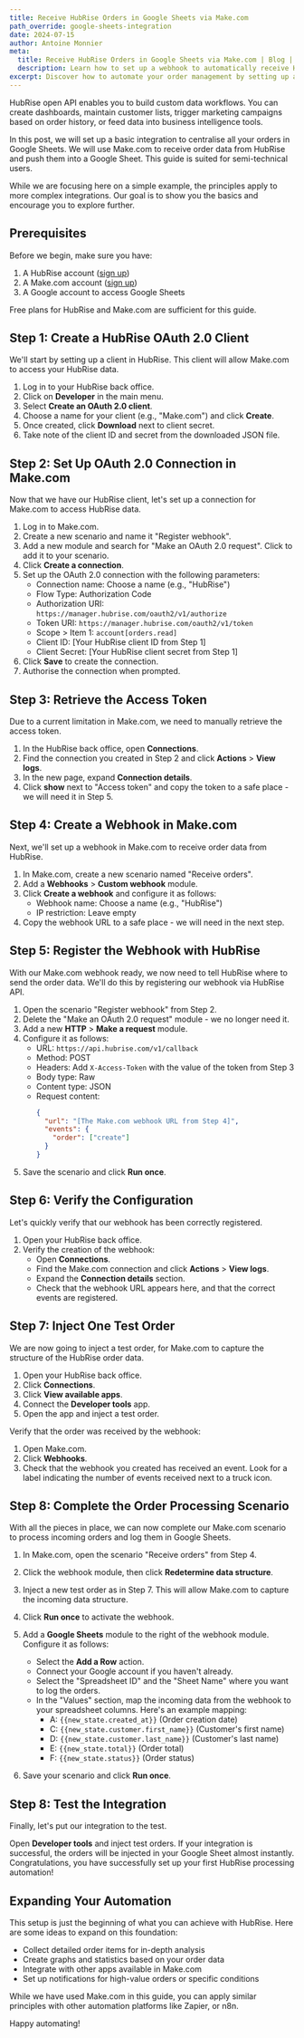 ```yaml
---
title: Receive HubRise Orders in Google Sheets via Make.com
path_override: google-sheets-integration
date: 2024-07-15
author: Antoine Monnier
meta:
  title: Receive HubRise Orders in Google Sheets via Make.com | Blog | HubRise
  description: Learn how to set up a webhook to automatically receive HubRise orders in Google Sheets using Make.com. This step-by-step guide is perfect for semi-technical users looking to automate their order management process.
excerpt: Discover how to automate your order management by setting up a webhook to receive HubRise orders directly in Google Sheets using Make.com. This guide walks you through the process, from creating a HubRise client to configuring Make.com and Google Sheets.
---
```


[//]: # "Photo credits: Pixabay - https://pixabay.com/illustrations/statistics-graph-chart-data-3411473/"

HubRise open API enables you to build custom data workflows. You can create dashboards, maintain customer lists, trigger marketing campaigns based on order history, or feed data into business intelligence tools.

In this post, we will set up a basic integration to centralise all your orders in Google Sheets. We will use Make.com to receive order data from HubRise and push them into a Google Sheet. This guide is suited for semi-technical users.

While we are focusing here on a simple example, the principles apply to more complex integrations. Our goal is to show you the basics and encourage you to explore further.

## Prerequisites

Before we begin, make sure you have:

1. A HubRise account ([sign up](https://manager.hubrise.com/signup))
2. A Make.com account ([sign up](https://www.make.com/en/register))
3. A Google account to access Google Sheets

Free plans for HubRise and Make.com are sufficient for this guide.

## Step 1: Create a HubRise OAuth 2.0 Client

We'll start by setting up a client in HubRise. This client will allow Make.com to access your HubRise data.

1. Log in to your HubRise back office.
2. Click on **Developer** in the main menu.
3. Select **Create an OAuth 2.0 client**.
4. Choose a name for your client (e.g., "Make.com") and click **Create**.
5. Once created, click **Download** next to client secret.
6. Take note of the client ID and secret from the downloaded JSON file.

## Step 2: Set Up OAuth 2.0 Connection in Make.com

Now that we have our HubRise client, let's set up a connection for Make.com to access HubRise data.

1. Log in to Make.com.
2. Create a new scenario and name it "Register webhook".
3. Add a new module and search for "Make an OAuth 2.0 request". Click to add it to your scenario.
4. Click **Create a connection**.
5. Set up the OAuth 2.0 connection with the following parameters:
   - Connection name: Choose a name (e.g., "HubRise")
   - Flow Type: Authorization Code
   - Authorization URI: `https://manager.hubrise.com/oauth2/v1/authorize`
   - Token URI: `https://manager.hubrise.com/oauth2/v1/token`
   - Scope > Item 1: `account[orders.read]`
   - Client ID: [Your HubRise client ID from Step 1]
   - Client Secret: [Your HubRise client secret from Step 1]
6. Click **Save** to create the connection.
7. Authorise the connection when prompted.

## Step 3: Retrieve the Access Token

Due to a current limitation in Make.com, we need to manually retrieve the access token.

1. In the HubRise back office, open **Connections**.
2. Find the connection you created in Step 2 and click **Actions** > **View logs**.
3. In the new page, expand **Connection details**.
4. Click **show** next to "Access token" and copy the token to a safe place - we will need it in Step 5.

## Step 4: Create a Webhook in Make.com

Next, we'll set up a webhook in Make.com to receive order data from HubRise.

1. In Make.com, create a new scenario named "Receive orders".
2. Add a **Webhooks** > **Custom webhook** module.
3. Click **Create a webhook** and configure it as follows:
   - Webhook name: Choose a name (e.g., "HubRise")
   - IP restriction: Leave empty
4. Copy the webhook URL to a safe place - we will need in the next step.

## Step 5: Register the Webhook with HubRise

With our Make.com webhook ready, we now need to tell HubRise where to send the order data. We'll do this by registering our webhook via HubRise API.

1. Open the scenario "Register webhook" from Step 2.
2. Delete the "Make an OAuth 2.0 request" module - we no longer need it.
3. Add a new **HTTP** > **Make a request** module.
4. Configure it as follows:
   - URL: `https://api.hubrise.com/v1/callback`
   - Method: POST
   - Headers: Add `X-Access-Token` with the value of the token from Step 3
   - Body type: Raw
   - Content type: JSON
   - Request content:
     ```json
     {
       "url": "[The Make.com webhook URL from Step 4]",
       "events": {
         "order": ["create"]
       }
     }
     ```
5. Save the scenario and click **Run once**.

## Step 6: Verify the Configuration

Let's quickly verify that our webhook has been correctly registered.

1. Open your HubRise back office.
2. Verify the creation of the webhook:
   - Open **Connections**.
   - Find the Make.com connection and click **Actions** > **View logs**.
   - Expand the **Connection details** section.
   - Check that the webhook URL appears here, and that the correct events are registered.

## Step 7: Inject One Test Order

We are now going to inject a test order, for Make.com to capture the structure of the HubRise order data.

1. Open your HubRise back office.
2. Click **Connections**.
3. Click **View available apps**.
4. Connect the **Developer tools** app.
5. Open the app and inject a test order.

Verify that the order was received by the webhook:

1. Open Make.com.
2. Click **Webhooks**.
3. Check that the webhook you created has received an event. Look for a label indicating the number of events received next to a truck icon.

## Step 8: Complete the Order Processing Scenario

With all the pieces in place, we can now complete our Make.com scenario to process incoming orders and log them in Google Sheets.

1. In Make.com, open the scenario "Receive orders" from Step 4.

2. Click the webhook module, then click **Redetermine data structure**.

3. Inject a new test order as in Step 7. This will allow Make.com to capture the incoming data structure.

4. Click **Run once** to activate the webhook.

5. Add a **Google Sheets** module to the right of the webhook module. Configure it as follows:

   - Select the **Add a Row** action.
   - Connect your Google account if you haven't already.
   - Select the "Spreadsheet ID" and the "Sheet Name" where you want to log the orders.
   - In the "Values" section, map the incoming data from the webhook to your spreadsheet columns. Here's an example mapping:
     - A: `{{new_state.created_at}}` (Order creation date)
     - C: `{{new_state.customer.first_name}}` (Customer's first name)
     - D: `{{new_state.customer.last_name}}` (Customer's last name)
     - E: `{{new_state.total}}` (Order total)
     - F: `{{new_state.status}}` (Order status)

6. Save your scenario and click **Run once**.

## Step 8: Test the Integration

Finally, let's put our integration to the test.

Open **Developer tools** and inject test orders. If your integration is successful, the orders will be injected in your Google Sheet almost instantly. Congratulations, you have successfully set up your first HubRise processing automation!

## Expanding Your Automation

This setup is just the beginning of what you can achieve with HubRise. Here are some ideas to expand on this foundation:

- Collect detailed order items for in-depth analysis
- Create graphs and statistics based on your order data
- Integrate with other apps available in Make.com
- Set up notifications for high-value orders or specific conditions

While we have used Make.com in this guide, you can apply similar principles with other automation platforms like Zapier, or n8n.

Happy automating!
